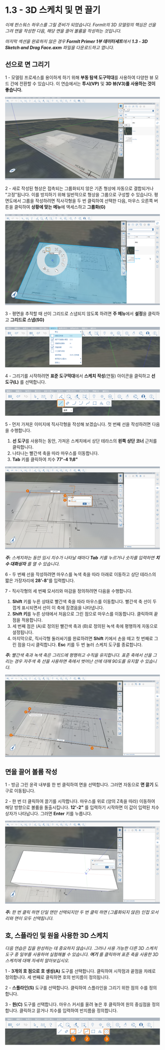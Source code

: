 # 1.3 - 3D 스케치 및 면 끌기

_이제 판스워스 하우스를 그릴 준비가 되었습니다. FormIt의 3D 모델링의 핵심은 선을 그려 면을 작성한 다음, 해당 면을 끌어 볼륨을 작성하는 것입니다._

 _마지막 섹션을 완료하지 않은 경우 _**FormIt Primer 1부 데이터세트**에서 __**1.3 - 3D Sketch and Drag Face.axm**__ 파일을 다운로드하고 엽니다_._

## **선으로 면 그리기**

1 - 모델링 프로세스를 용이하게 하기 위해 **부동 탐색 도구막대**를 사용하여 다양한 뷰 모드 간에 전환할 수 있습니다. 이 연습에서는 **투시(VP)** 및 **3D 뷰(V3)를 사용하는 것이 좋습니다.**

![](<../../.gitbook/assets/0 (4).png>)

2 - 새로 작성된 형상은 접촉되는 그룹화되지 않은 기존 형상에 자동으로 결합되거나 "고정"됩니다. 이를 방지하기 위해 일반적으로 형상을 그룹으로 구성할 수 있습니다. 평면도에서 그룹을 작성하려면 직사각형을 두 번 클릭하여 선택한 다음, 마우스 오른쪽 버튼을 클릭하여 **상황에 맞는 메뉴**에 액세스하고 **그룹화(G)**

![](<../../.gitbook/assets/1 (2).png>)

3 - 평면을 추적할 때 선이 그리드로 스냅되지 않도록 하려면 **주 메뉴**에서 **설정**을 클릭하고 **그리드로 스냅(SG)**

![](<../../.gitbook/assets/2 (12).png>)

4 - 그리기를 시작하려면 **표준 도구막대**에서 **스케치 작성**(연필) 아이콘을 클릭하고 **선 도구(L)** 를 선택합니다.

![](<../../.gitbook/assets/3 (17).png>)

5 - 먼저 가져온 이미지에 직사각형을 작성해 보겠습니다. 첫 번째 선을 작성하려면 다음을 수행합니다.

1. **선 도구**를 사용하는 동안, 가져온 스케치에서 상단 테라스의 **왼쪽 상단 코너** 근처를 클릭합니다.
2. 나타나는 빨간색 축을 따라 마우스를 이동합니다.
3. **Tab** 키를 클릭하여 치수 **77'-4 1\8"**

![](<../../.gitbook/assets/4 (16).png>)

_**주:** 스케치하는 동안 임시 치수가 나타날 때마다_ _**Tab** 키를 누르거나 숫자를 입력하면_ _**치수 대화상자**_ _를 열 수 있습니다._

6 - 두 번째 선을 작성하려면 마우스를 녹색 축을 따라 아래로 이동하고 상단 테라스의 짧은 가장자리에 **28’-8**"를 입력합니다.

7 - 직사각형의 세 번째 모서리와 마감을 정의하려면 다음을 수행합니다.

1. **Shift** 키를 누른 상태로 빨간색 축을 따라 마우스를 이동합니다. 빨간색 축 선이 두껍게 표시되면서 선이 이 축에 잠겼음을 나타냅니다.
2. **Shift 키**를 누른 상태에서 처음으로 그린 점으로 마우스를 이동합니다. 클릭하여 끝점을 적용합니다.
3. 세 번째 점은 (A)로 정의된 빨간색 축과 (B)로 정의된 녹색 축에 평행하게 자동으로 설정됩니다.
4. 마지막으로, 직사각형 둘러싸기를 완료하려면 **Shift** 키에서 손을 떼고 첫 번째로 그린 점을 다시 클릭합니다. **Esc** 키를 두 번 눌러 스케치 도구를 종료합니다.

_**주:**_ _빨간색 축과 녹색 축은 그리드에 평행하고 수직을 유지합니다. 표준 축에서 선을 그리는 경우 자주색 축 선을 사용하면 축에서 벗어난 선에 대해 90도를 유지할 수 있습니다._

![](<../../.gitbook/assets/5 (2) (1).png>)

## **면을 끌어 볼륨 작성**

1 - 방금 그린 윤곽 내부를 한 번 클릭하여 면을 선택합니다. 그러면 자동으로 **면 끌기** 도구로 이동됩니다.

2 - 한 번 더 클릭하여 끌기를 시작합니다. 마우스를 위로 (양의 Z축을 따라) 이동하여 해당 방향으로 볼륨을 돌출시킵니다. **12'-2"** 를 입력하기 시작하면 이 값이 입력된 치수 상자가 나타납니다. 그러면 **Enter** 키를 누릅니다.

![](<../../.gitbook/assets/6 (3) (1).png>)

_**주:**_ _한 번 클릭_ _하면 단일 면만 선택되지만_ _두 번 클릭_ _하면 (그룹화되지 않은) 인접 모서리와 면이 모두 선택됩니다._

## **호, 스플라인 및 원을 사용한 3D 스케치**

_다음 연습은 집을 완성하는 데 중요하지 않습니다. 그러나 사용 가능한 다른 3D 스케치 도구 중 일부를 사용하여 실험해볼 수 있습니다._ _**여기**_ _를 클릭하여 표준 축을 사용한 3D 스케치에 대해 자세히 알아보십시오._

1 - **3개의 호 점으로 호 생성(A)** 도구를 선택합니다. 클릭하여 시작점과 끝점을 차례로 정의합니다. 세 번째로 클릭하면 호의 반지름이 정의됩니다.

2 - **스플라인(S)** 도구를 선택합니다. 클릭하여 스플라인을 그리기 위한 점의 수를 정의합니다.

3 - **원(C)** 도구를 선택합니다. 마우스 커서를 올려 놓은 후 클릭하여 원의 중심점을 정의합니다. 클릭하고 끌거나 치수를 입력하여 반지름을 정의합니다.

![](<../../.gitbook/assets/7 (7).png>)

